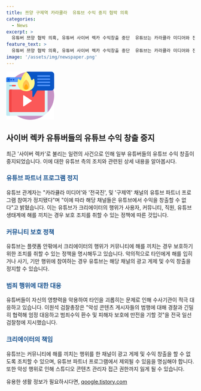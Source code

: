 ```yaml
---
title: 쯔양 구제역 카라큘라  유튜브 수익 중지 협박 의혹
categories:
  - News
excerpt: >
  유튜버 쯔양 협박 의혹, 유튜버 사이버 렉카 수익창출 중단  유튜브는 카라큘라 미디어와 전국진, 구제역 채널의 유튜브 파트너 프로그램 참여를 정지하고 수익 창출을 막았다. 이는 유튜브 커뮤니티에 해를 끼치는 행위로, 악의적인 행위나 사기, 기만 행위에 참여한 크리에이터의 조치다. 또한, 쯔양의 협박과 관련해 유튜버 구제역, 주작 감별사, 범죄연구소 운영자 등에 대해 고소장을 제출할 예정이다. 이에 대한 수사기관의 적극 대응이 요구되며 검찰총장은 강력 대응을 지시했다.
feature_text: >
  유튜버 쯔양 협박 의혹, 유튜버 사이버 렉카 수익창출 중단  유튜브는 카라큘라 미디어와 전국진, 구제역 채널의 유튜브 파트너 프로그램 참여를 정지하고 수익 창출을 막았다. 이는 유튜브 커뮤니티에 해를 끼치는 행위로, 악의적인 행위나 사기, 기만 행위에 참여한 크리에이터의 조치다. 또한, 쯔양의 협박과 관련해 유튜버 구제역, 주작 감별사, 범죄연구소 운영자 등에 대해 고소장을 제출할 예정이다. 이에 대한 수사기관의 적극 대응이 요구되며 검찰총장은 강력 대응을 지시했다.
image: '/assets/img/newspaper.png'
---
```


<p><img src="/assets/img/news.png" alt="rentncar 속보" /></p>

<h2 data-ke-size="size26">사이버 렉카 유튜버들의 유튜브 수익 창출 중지</h2>

<p data-ke-size="size16">최근 '사이버 렉카'로 불리는 일련의 사건으로 인해 일부 유튜버들의 유튜브 수익 창출이 중지되었습니다. 이에 대한 유튜브 측의 조치와 관련된 상세 내용을 알아봅시다.</p>

<h3><b><span style="color: #1a5490;">유튜브 파트너 프로그램 정지</span></b></h3>

<p data-ke-size="size16">유튜브 관계자는 "카라큘라 미디어'와 '전국진', 및 '구제역' 채널의 유튜브 파트너 프로그램 참여가 정지됐다"며 "이에 따라 해당 채널들은 유튜브에서 수익을 창출할 수 없다"고 밝혔습니다. 이는 유튜브가 크리에이터의 행위가 사용자, 커뮤니티, 직원, 유튜브 생태계에 해를 끼치는 경우 보호 조치를 취할 수 있는 정책에 따른 것입니다.</p>

<h3><b><span style="color: #1a5490;">커뮤니티 보호 정책</span></b></h3>

<p data-ke-size="size16">유튜브는 플랫폼 안팎에서 크리에이터의 행위가 커뮤니티에 해를 끼치는 경우 보호하기 위한 조치를 취할 수 있는 정책을 명시해두고 있습니다. 악의적으로 타인에게 해를 입히거나 사기, 기만 행위에 참여하는 경우 유튜브는 해당 채널의 광고 게제 및 수익 창출을 정지할 수 있습니다.</p>

<h3><b><span style="color: #1a5490;">범죄 행위에 대한 대응</span></b></h3>

<p data-ke-size="size16">유튜버들이 자신의 영향력을 악용하여 타인을 괴롭히는 문제로 인해 수사기관이 적극 대응하고 있습니다. 이원석 검찰총장은 "악성 콘텐츠 게시자들의 범행에 대해 경찰과 긴밀히 협력해 엄정 대응하고 범죄수익 환수 및 피해자 보호에 만전을 기할 것"을 전국 일선 검찰청에 지시했습니다.</p>

<h3><b><span style="color: #1a5490;">크리에이터의 책임</span></b></h3>

<p data-ke-size="size16">유튜브는 커뮤니티에 해를 끼치는 행위를 한 채널이 광고 게제 및 수익 창출을 할 수 없도록 조치할 수 있으며, 유튜브 파트너 프로그램에서 제외될 수 있음을 명심해야 합니다. 또한 악성 행위로 인해 스튜디오 콘텐츠 관리자 접근 권한까지 잃게 될 수 있습니다.</p>
유용한 생활 정보가 필요하시다면, <a href="https://qoogle.tistory.com" rel="dofollow">qoogle.tistory.com</a>


